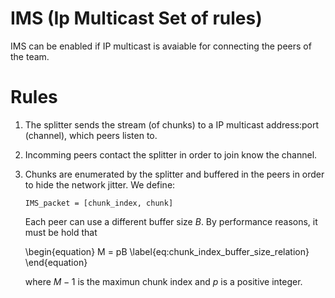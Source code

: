 IMS (Ip Multicast Set of rules)
===============================

IMS can be enabled if IP multicast is avaiable for connecting the
peers of the team.

# Rules

1. The splitter sends the stream (of chunks) to a IP multicast
   address:port (channel), which peers listen to.

2. Incomming peers contact the splitter in order to join know the
   channel.

3. Chunks are enumerated by the splitter and buffered in the peers in
   order to hide the network jitter. We define:

	```
	IMS_packet = [chunk_index, chunk]
	```

   Each peer can use a different buffer size $B$. By performance
   reasons, it must be hold that

   \begin{equation}
   M = pB
   \label{eq:chunk_index_buffer_size_relation}
   \end{equation}

   where $M-1$ is the maximun chunk index and $p$ is a positive integer.

